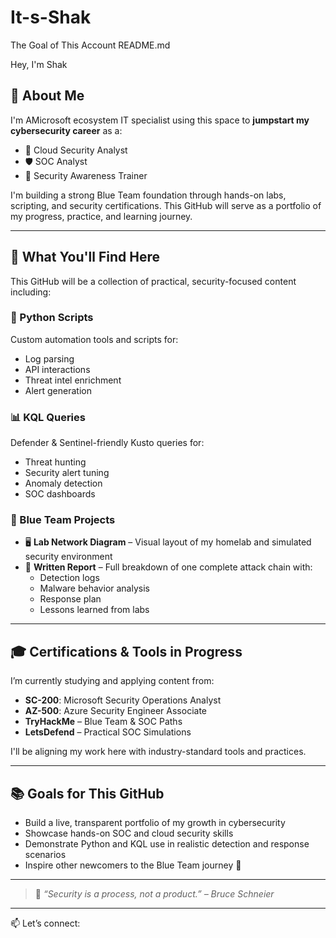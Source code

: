 # It-s-Shak
The Goal of This Account
README.md

Hey, I'm Shak

## 🧭 About Me
I'm AMicrosoft ecosystem IT specialist using this space to **jumpstart my cybersecurity career** as a:

- 🔐 Cloud Security Analyst  
- 🛡️ SOC Analyst  
- 📣 Security Awareness Trainer  

I'm building a strong Blue Team foundation through hands-on labs, scripting, and security certifications. This GitHub will serve as a portfolio of my progress, practice, and learning journey.

---

## 🧪 What You'll Find Here

This GitHub will be a collection of practical, security-focused content including:

### 🐍 Python Scripts
Custom automation tools and scripts for:
- Log parsing
- API interactions
- Threat intel enrichment
- Alert generation

### 📊 KQL Queries
Defender & Sentinel-friendly Kusto queries for:
- Threat hunting
- Security alert tuning
- Anomaly detection
- SOC dashboards

### 🧠 Blue Team Projects
- 🖥️ **Lab Network Diagram** – Visual layout of my homelab and simulated security environment  
- 🧾 **Written Report** – Full breakdown of one complete attack chain with:
  - Detection logs
  - Malware behavior analysis
  - Response plan
  - Lessons learned from labs

---

## 🎓 Certifications & Tools in Progress
I’m currently studying and applying content from:
- **SC-200**: Microsoft Security Operations Analyst  
- **AZ-500**: Azure Security Engineer Associate  
- **TryHackMe** – Blue Team & SOC Paths  
- **LetsDefend** – Practical SOC Simulations  

I'll be aligning my work here with industry-standard tools and practices.

---

## 📚 Goals for This GitHub
- Build a live, transparent portfolio of my growth in cybersecurity
- Showcase hands-on SOC and cloud security skills
- Demonstrate Python and KQL use in realistic detection and response scenarios
- Inspire other newcomers to the Blue Team journey 💙

---

> 🧠 *“Security is a process, not a product.” – Bruce Schneier*

---

📫 Let’s connect:  
